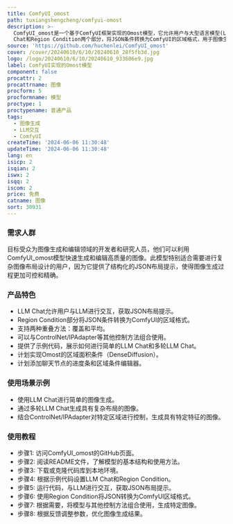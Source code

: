 ```yaml
---
title: ComfyUI_omost
path: tuxiangshengcheng/comfyui-omost
description: >-
  ComfyUI_omost是一个基于ComfyUI框架实现的Omost模型，它允许用户与大型语言模型(LLM)进行交互，以获取类似JSON的结构化布局提示。该模型目前处于开发阶段，其节点结构可能会有变化。它通过LLM
  Chat和Region Condition两个部分，将JSON条件转换为ComfyUI的区域格式，用于图像生成和编辑。
source: 'https://github.com/huchenlei/ComfyUI_omost'
cover: /cover/20240610/6/10/20240610_28f5fb3d.jpg
logo: /logo/20240610/6/10/20240610_933606e9.jpg
label: ComfyUI实现的Omost模型
component: false
procattr: 2
procattrname: 图像
procform: 5
procformname: 模型
proctype: 1
proctypename: 普通产品
tags:
  - 图像生成
  - LLM交互
  - ComfyUI
createTime: '2024-06-06 11:30:48'
updateTime: '2024-06-06 11:30:48'
lang: en
isicp: 2
isqian: 2
iswx: 2
isqq: 2
iscom: 2
price: 免费
catname: 图像
sort: 30931
---
```




### 需求人群
目标受众为图像生成和编辑领域的开发者和研究人员，他们可以利用ComfyUI_omost模型快速生成和编辑高质量的图像。此模型特别适合需要进行复杂图像布局设计的用户，因为它提供了结构化的JSON布局提示，使得图像生成过程更加可控和精确。

### 产品特色
* LLM Chat允许用户与LLM进行交互，获取JSON布局提示。
* Region Condition部分将JSON条件转换为ComfyUI的区域格式。
* 支持两种重叠方法：覆盖和平均。
* 可以与ControlNet/IPAdapter等其他控制方法组合使用。
* 提供了示例代码，展示如何进行简单的LLM Chat和多轮LLM Chat。
* 计划实现Omost的区域面积条件（DenseDiffusion）。
* 计划添加聊天节点的进度条和区域条件编辑器。

### 使用场景示例
* 使用LLM Chat进行简单的图像生成。
* 通过多轮LLM Chat生成具有复杂布局的图像。
* 结合ControlNet/IPAdapter对特定区域进行控制，生成具有特定特征的图像。

### 使用教程
* 步骤1: 访问ComfyUI_omost的GitHub页面。
* 步骤2: 阅读README文件，了解模型的基本结构和使用方法。
* 步骤3: 下载或克隆代码库到本地环境。
* 步骤4: 根据示例代码设置LLM Chat和Region Condition。
* 步骤5: 运行代码，与LLM进行交互，获取JSON布局提示。
* 步骤6: 使用Region Condition将JSON转换为ComfyUI区域格式。
* 步骤7: 根据需要，将模型与其他控制方法组合使用，生成特定图像。
* 步骤8: 根据反馈调整参数，优化图像生成结果。

  
